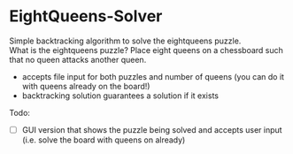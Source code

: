 # EightQueens-Solver

Simple backtracking algorithm to solve the eightqueens puzzle.  
What is the eightqueens puzzle? Place eight queens on a chessboard such that no queen attacks another queen.

- accepts file input for both puzzles and number of queens (you can do it with queens already on the board!)
- backtracking solution guarantees a solution if it exists

Todo:
- [ ] GUI version that shows the puzzle being solved and accepts user input (i.e. solve the board with queens on already)
